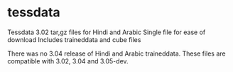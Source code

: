 # tessdata
Tessdata 3.02 tar,gz files for Hindi and Arabic 
Single file for ease of download
Includes traineddata and cube files

There was no 3.04 release of Hindi and Arabic traineddata. These files are compatible with 3.02, 3.04 and 3.05-dev.

